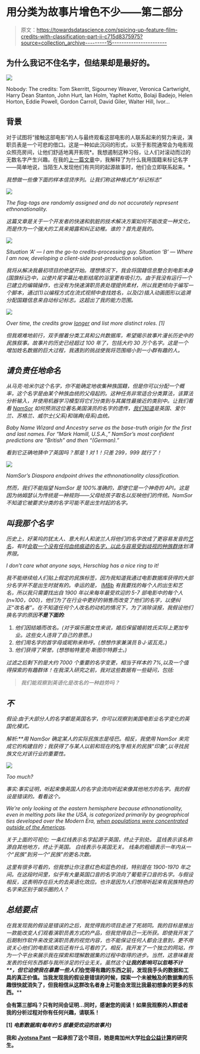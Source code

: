 # 用分类为故事片增色不少——第二部分

> 原文：<https://towardsdatascience.com/spicing-up-feature-film-credits-with-classification-part-ii-c715d8375975?source=collection_archive---------15----------------------->

## 为什么我记不住名字，但结果却是最好的。

![](img/d2f4972147443e3190adaa95c3c02608.png)

Nobody:
The credits: Tom Skerritt, Sigourney Weaver, Veronica Cartwright, Harry Dean Stanton, John Hurt, Ian Holm, Yaphet Kotto, Bolaji Badejo, Helen Horton, Eddie Powell, Gordon Carroll, David Giler, Walter Hill, Ivor…

## 背景

对于试图将“接触这部电影”的人与最终观看这部电影的人联系起来的努力来说，演职员表是一个可悲的借口。这是一种如此沉闷的形式，以至于影院通常会为电影观众照亮房间，让他们舒适地离开影院*。我想遏制这种习俗，让人们对滚动而过的无数名字产生兴趣。在我的[上一篇文章](/the-trouble-with-classification-312cc6fe8b79)中，我解释了为什么我用国籍来标记名字——简单地说，当陌生人发现他们有共同的起源故事时，他们会立即联系起来。*

*我想做一些像下面的样本信贷序列。让我们称这种格式为“标记标志”*

*![](img/8caeddbf28e65084e89800aed1bd7763.png)*

*The flag-tags are randomly assigned and do not accurately represent ethnonationality.*

*这篇文章是关于一个开发者的快速和肮脏的技术解决方案如何不能改变一种文化，而是作为一个强大的工具来揭露和纠正幼稚。谁的？首先是我的。*

*![](img/b85dc6af8a635d0fcf68e57310d6b58f.png)*

*Situation ‘A’ — I am the go-to credits-processing guy.
Situation ‘B’ — Where I am now, developing a client-side post-production solution.*

*我将从解决我最初项目的绝望开始。理想情况下，我会将国籍信息整合到电影本身(国旗标记)中，以使片尾字幕比电影结尾的浴室更有吸引力。由于我没有运行一个已建立的编辑操作，也没有为快速演职员表处理提供素材，所以我更倾向于编写一个脚本，通过(1)以编程方式在流式视频中查找姓名，以及(2)插入动画图形以追溯分配国籍信息来自动标记标志。这超出了我的能力范围。*

*![](img/e9373f16750bc853e9771c36f5fff667.png)*

*Over time, the credits grow [longer](https://www.nytimes.com/2017/05/26/movies/why-end-credits-in-movies-are-so-long.html) and list more distinct roles. [1]*

*但我艰难地前行，双手握着分类工具和公共数据库，希望揭示故事片漫长历史中的民族叙事。故事片的历史已经超过 100 年了，包括大约 30 万个名字。这是一个增加姓名数据的巨大过程，我遇到的挑战使我将范围缩小到一小群有趣的人。*

## *请负责任地命名*

*从马克·哈米尔这个名字，你不能确定地收集种族国籍，但是你可以分配一个概率，这个名字是由某个种族血统的父母起的。这种任务非常适合分类算法，该算法分析输入，并使用机器学习模型将它们分类到与其属性最接近的类别中。让我们看看 [NamSor](https://www.namsor.com/) 如何预测这位著名美国演员的名字的遗传，[我们知道](http://www.filmreference.com/film/26/Mark-Hamill.html)是英国、爱尔兰、苏格兰、威尔士(父系)和瑞典(母系)血统。*

*Baby Name Wizard and Ancestry serve as the base-truth origin for the first and last names. For “Mark Hamill, U.S.A.,” NamSor’s most confident predictions are “British” and then “(German).”*

*看到它正确地猜中了英国吗？那是 1 对 1！只差 299，999 就行了！*

*![](img/0a3d8adb7fa2cb9500161e42e0cc3180.png)*

*NamSor’s Diaspora endpoint drives the ethnonationality classification.*

*然而，我们不能指望 NamSor 是 100%准确的，即使它是一个神奇的 API。这是因为纳姆瑟认为传统是一种规则——父母给孩子取名以反映他们的传统。NamSor 不知道它被要求分类的名字可能不是出生时起的名字。*

## *叫我那个名字*

*历史上，好莱坞的犹太人、意大利人和波兰人将他们的名字改成了更容易发音的[艺名](https://www.nytimes.com/2010/08/26/nyregion/26names.html)，有时[会取一个没有任何血统痕迹的](https://en.wikipedia.org/wiki/Stage_name#Ethnicity)[名字，以此与容易受到歧视的种族群体](https://www.classic-rock-legends-start-here.com/aerosmith-3.html)划清界限。*

*I don’t care what anyone says, Herschlag has a nice ring to it!*

*我不能继续给人们贴上假定的民族标签，因为我知道我通过电影数据库获得的大部分名字并不是出生时就有的。幸运的是， [IMBb](http://imdb.com) 有我要找的每个人的出生和艺名，所以我只需要找出自 1900 年以来每年最受欢迎的 5-7 部电影中的每个人(n≈100，000)，他们为了在行业中更好的销售而改变了他们的名字，以便纠正“改名者”。在不知道任何个人改名的动机的情况下，为了消除误报，我假设他们换名字的原因**不是下面的**:*

1.  *他们因结婚而改名。(对于娱乐圈女性来说，婚后保留婚前姓氏实际上更加专业。这些女人违背了自己的意愿。)*
2.  *他们用名字的首字母或昵称来称呼。(想想作家兼演员 B·J·诺瓦克。)*
3.  *他们获得了荣誉。(想想帕特里克·斯图尔特爵士。)*

*过滤之后剩下的是大约 7000 个重要的名字变更，相当于样本的 7%,以及一个值得探索的有趣群体！在我深入研究之前，我对这些数据有一些疑问，包括:*

> *我们能观察到英语化是改名的一种趋势吗？*

## *不*

*假设:由于大部分人的名字都是英国名字，你可以观察到美国电影业名字变化的英国化模式。*

***解析:**用 NamSor 确定某人的*实际*民族志是哑巴。相反，我使用 NamSor 来完成它的构建目的；我获得了与某人以前和现在的*名字*相关的民族“印象”,以寻找民族文化对该行业的重要性。*

*![](img/dd3d296303368d4460cf1b57feee54f0.png)*

*Too much?*

*事实:事实证明，听起来像英国人的名字会流向听起来像其他地方的名字。我的假设是错误的。看看这个。*

*We’re only looking at the eastern hemisphere because ethnonationality, even in melting pots like the USA, is categorized primarily by geographical ties developed over the Modern Era, [when populations were concentrated outside of the Americas](https://worldpopulationhistory.org/map/1500/mercator/1/0/25/).*

*关于上面的可视化:
一条红线表示名字起源于英国，终止于别处。
蓝线表示该名称源自其他地方，终止于英国。
白线表示与英国无关。
线条的粗细表示一年内从一个“民族”到另一个“民族”的更名次数。*

*这里有很多可看的，但我想让你注意红色和蓝色的线，特别是在 1900-1970 年之间。在这段时间里，似乎有大量英国口音的名字流向了葡萄牙口音的名字。与假设相反，这表明存在巨大的去英语化效应。也许是因为人们想用听起来有民族特色的名字来区别于娱乐圈的人？*

## *总结要点*

*在我发现我的假设是错误的之后，我觉得我的项目走进了死胡同。我的目标是推出一款能改变人们观看演职员表方式的产品，但我觉得自己一无所获。即使我开发了后期制作软件来改变演职员表的视觉内容，也不能保证任何人都会注意到，更不用说关心他们的电影结束后还有什么可看的了。相反，我开发了一个独立的网站，作为一个平台来展示我在探索和理解数据集的过程中取得的进步。当然，这意味着我发表的任何东西都与我所涉足的行业无关。虽然这个****让我的影响可以忽略不计**，但它迫使我在暴露一些人们*会觉得有趣的东西之前，发现我手头的数据和工具的真正价值。当我发现我的假设是错误的时候，探索一个未被触及的数据集的乐趣很快就消失了，但我相信从这群改名者身上可能会发现比我最初想象的更多的东西。****

****会有第三部吗？只有时间会证明…同时，感谢您的阅读！如果我观察的人群或者我的分析过程对你有任何兴趣，请联系！****

****[1] *电影数据库(每年约 5 部最受欢迎的故事片)*****

****我和 [Jyotsna Pant](https://www.linkedin.com/in/jyotsna-pant/) 一起承担了这个项目，她是南加州大学[社会公益计算](https://raghavan.usc.edu/2019-spring-computing-for-social-good/)的研究生。****